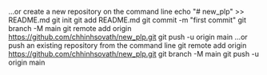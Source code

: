 …or create a new repository on the command line
echo "# new_plp" >> README.md
git init
git add README.md
git commit -m "first commit"
git branch -M main
git remote add origin https://github.com/chhinhsovath/new_plp.git
git push -u origin main
…or push an existing repository from the command line
git remote add origin https://github.com/chhinhsovath/new_plp.git
git branch -M main
git push -u origin main